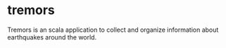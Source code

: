 # tremors
Tremors is an scala application to collect and organize information about earthquakes around the world.

